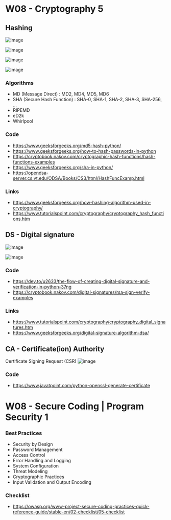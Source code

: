 
# W08 - Cryptography 5

## **Hashing**

![image](https://github.com/user-attachments/assets/ab107f4f-666f-42ca-ba87-5ffe5d49a26d)

![image](https://github.com/user-attachments/assets/89148c83-a7f4-4c3e-acea-e39b24f4d04e)

![image](https://github.com/user-attachments/assets/4ed0edaf-2ba0-4d0f-a233-c76f00773aca)

![image](https://github.com/user-attachments/assets/ef463fc5-f9a9-46f3-b6ad-1b3255360ba1)

### Algorithms
- MD (Message Direct) : MD2, MD4, MD5, MD6
- SHA (Secure Hash Function) : SHA-0, SHA-1, SHA-2, SHA-3, SHA-256, ...
- RIPEMD
- eD2k
- Whirlpool

### Code
- https://www.geeksforgeeks.org/md5-hash-python/
- https://www.geeksforgeeks.org/how-to-hash-passwords-in-python
- https://cryptobook.nakov.com/cryptographic-hash-functions/hash-functions-examples
- https://www.geeksforgeeks.org/sha-in-python/
- https://opendsa-server.cs.vt.edu/ODSA/Books/CS3/html/HashFuncExamp.html
  
### Links
- https://www.geeksforgeeks.org/how-hashing-algorithm-used-in-cryptography/
- https://www.tutorialspoint.com/cryptography/cryptography_hash_functions.htm

## **DS - Digital signature**

![image](https://github.com/user-attachments/assets/2aaef6ba-ebb4-4331-a9a9-2ac44dc13750)


![image](https://github.com/user-attachments/assets/555c675b-203f-4855-b22b-064ad4c8874c)

### Code
- https://dev.to/u2633/the-flow-of-creating-digital-signature-and-verification-in-python-37ng
- https://cryptobook.nakov.com/digital-signatures/rsa-sign-verify-examples
  
### Links
- https://www.tutorialspoint.com/cryptography/cryptography_digital_signatures.htm
- https://www.geeksforgeeks.org/digital-signature-algorithm-dsa/

## **CA - Certificate(ion) Authority**

Certificate Signing Request (CSR)
![image](https://github.com/user-attachments/assets/fe66aec6-115a-4715-acd2-95fe5c796d42)

### Code
- https://www.javatpoint.com/python-openssl-generate-certificate
  
# W08 - Secure Coding | Program Security 1

### Best Practices
- Security by Design
- Password Management
- Access Control
- Error Handling and Logging
- System Configuration
- Threat Modeling
- Cryptographic Practices
- Input Validation and Output Encoding

### Checklist
- https://owasp.org/www-project-secure-coding-practices-quick-reference-guide/stable-en/02-checklist/05-checklist
  



